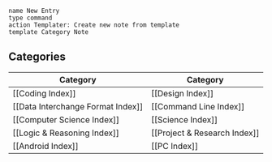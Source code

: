 
```button
name New Entry
type command
action Templater: Create new note from template
template Category Note
```

## Categories

| Category                          | Category                     |
| --------------------------------- | ---------------------------- |
| [[Coding Index]]                  | [[Design Index]]             |
| [[Data Interchange Format Index]] | [[Command Line Index]]       |
| [[Computer Science Index]]        | [[Science Index]]            |
| [[Logic & Reasoning Index]]       | [[Project & Research Index]] |
| [[Android Index]]                 | [[PC Index]]                 |

